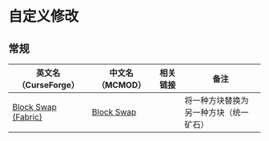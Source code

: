 # 自定义修改

## 常规

| 英文名（CurseForge）                                                                  | 中文名（MCMOD）                                    | 相关链接 | 备注                                   |
| ------------------------------------------------------------------------------------- | -------------------------------------------------- | -------- | -------------------------------------- |
| [Block Swap (Fabric)](https://www.curseforge.com/minecraft/mc-mods/block-swap-fabric) | [Block Swap](https://www.mcmod.cn/class/3865.html) |          | 将一种方块替换为另一种方块（统一矿石） |

